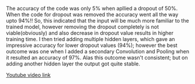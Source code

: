 The accuracy of the code was only 5% when apllied a dropout of 50%. When the code for dropout was removed the accuracy
went all the way upto 94%!! So, this indicated that the input will be much more familiar to the trained model, however
removing the dropout completely is not viable(obviously) and also decrease in dropout value results in higher training
time. I then tried adding multiple hidden layers, which gave an impressive accuracy for lower dropout values (94%);
however the best outcome was one when I added a secondary Convolution and Pooling when it resulted an accuracy of 97%.
Alas this outcome wasn't consistent; but on adding another hidden layer the output got quite stable.

[Youtube video link](https://www.youtube.com/watch?v=V426_CUftcs)